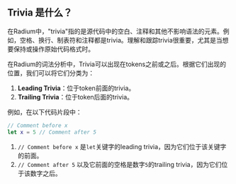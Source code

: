 ## Trivia 是什么？

在Radium中，"trivia"指的是源代码中的空白、注释和其他不影响语法的元素。例如，空格、换行、制表符和注释都是trivia。理解和跟踪trivia很重要，尤其是当想要保持或操作原始代码格式时。

在Radium的词法分析中，Trivia可以出现在tokens之前或之后。根据它们出现的位置，我们可以将它们分类为：

1. **Leading Trivia**：位于token前面的trivia。
2. **Trailing Trivia**：位于token后面的trivia。

例如，在以下代码片段中：

```swift
// Comment before x
let x = 5 // Comment after 5
```

1. `// Comment before x` 是`let`关键字的leading trivia，因为它们位于该关键字的前面。
2. `// Comment after 5` 以及它前面的空格是数字`5`的trailing trivia，因为它们位于该数字之后。